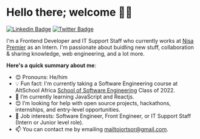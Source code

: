 # Hello there; welcome 👋🏾

[![Linkedin Badge](https://img.shields.io/badge/-iambolajiayo-blue?style=for-the-badge&logo=Linkedin&logoColor=white&link=https://www.linkedin.com/in/brightiortsor)](https://www.linkedin.com/in/brightiortsor) [![Twitter Badge](https://img.shields.io/badge/-@TheFineUncle-1ca0f1?style=for-the-badge&logo=twitter&logoColor=white&link=https://twitter.com/TheFineUncle)](https://twitter.com/TheFineUncle)

I'm a Frontend Developer and IT Support Staff who currently works at [Nisa Premier](https://nisa.com.ng) as an Intern. I'm passionate about buidling new stuff, collaboration & sharing knowledge, web engineering, and a lot more.

**Here's a quick summary about me**:

- 😊 Pronouns: He/him
- 💡 Fun fact: I'm currently taking a Software Engineering course at AltSchool Africa [School of Software Engineering](https://altschoolafrica.com/schools/engineering) Class of 2022.
- 🌱 I’m currently learning JavaScript and Reactjs.
- 😊 I’m looking for help with open source projects, hackathons, internships, and entry-level opportunities.
- 💼 Job interests: Software Engineer, Front Engineer, or IT Support Staff (Intern or Junior level role).
- 📫 You can contact me by emailing mailtoiortsor@gmail.com.
